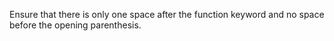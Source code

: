 Ensure that there is only one space after the function keyword and no space before the opening parenthesis.